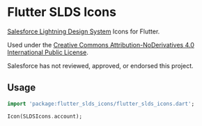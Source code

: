 # Flutter SLDS Icons

[Salesforce Lightning Design System](https://www.lightningdesignsystem.com/icons/) Icons for Flutter.

Used under the [Creative Commons Attribution-NoDerivatives 4.0 International Public License](https://creativecommons.org/licenses/by-nd/4.0/legalcode).

Salesforce has not reviewed, approved, or endorsed this project.

## Usage

```dart
import 'package:flutter_slds_icons/flutter_slds_icons.dart';

Icon(SLDSIcons.account);
```
